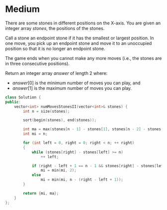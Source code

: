 # Medium

There are some stones in different positions on the X-axis. You are given an integer array $stones$, the positions of the stones.

Call a stone an endpoint stone if it has the smallest or largest position. In one move, you pick up an endpoint stone and move it to an unoccupied position so that it is no longer an endpoint stone.

The game ends when you cannot make any more moves (i.e., the stones are in three consecutive positions).

Return an integer array $answer$ of length $2$ where:

- $answer[0]$ is the minimum number of moves you can play, and
- $answer[1]$ is the maximum number of moves you can play.

```cpp
class Solution {
public:
    vector<int> numMovesStonesII(vector<int>& stones) {
        int n = size(stones);

        sort(begin(stones), end(stones));

        int ma = max(stones[n - 1] - stones[1], stones[n - 2] - stones[0]) - n + 2;
        int mi = n;

        for (int left = 0, right = 0; right < n; ++ right)
        {
            while (stones[right] - stones[left] >= n)
                ++ left;

            if (right - left + 1 == n - 1 && stones[right] - stones[left] + 1 == n - 1)
                mi = min(mi, 2);
            else
                mi = min(mi, n - (right - left + 1));
        }

        return {mi, ma};
    }
};
```
